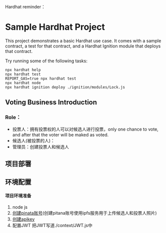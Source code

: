 
Hardhat reminder：
# Sample Hardhat Project

This project demonstrates a basic Hardhat use case. It comes with a sample contract, a test for that contract, and a Hardhat Ignition module that deploys that contract.

Try running some of the following tasks:

```shell
npx hardhat help
npx hardhat test
REPORT_GAS=true npx hardhat test
npx hardhat node
npx hardhat ignition deploy ./ignition/modules/Lock.js
```
## Voting Business Introduction

### Role：
- 投票人：拥有投票权的人可以对候选人进行投票，only one chance to vote, and after that the voter will be maked as voted.
- 候选人(被投票的人)：
- 管理员：创建投票人和候选人

## 项目部署

## 环境配置

#### 项目环境准备
1. node js
2. [创建pinata账号](https://app.pinata.cloud/)(创建pitana账号使用ipfs服务用于上传候选人和投票人照片)
3. [创建apikey](https://app/pinata.cloud/devlopers/api-keys)
4. 配置JWT
    把JWT写道./context/JWT.js中


